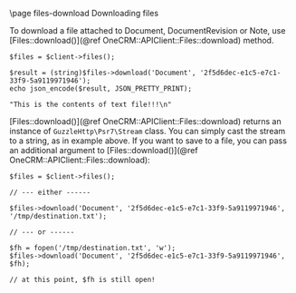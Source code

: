 \page files-download Downloading files

To download a file attached to Document, DocumentRevision or Note, 
use [Files::download()](@ref OneCRM::APIClient::Files::download) method.

~~~~~~~~~~~~~{.php}
$files = $client->files();

$result = (string)$files->download('Document', '2f5d6dec-e1c5-e7c1-33f9-5a9119971946');
echo json_encode($result, JSON_PRETTY_PRINT);
~~~~~~~~~~~~~

~~~~~~~~~~~~~
"This is the contents of text file!!!\n"
~~~~~~~~~~~~~

[Files::download()](@ref OneCRM::APIClient::Files::download) returns an instance of
`GuzzleHttp\Psr7\Stream` class. You can simply cast the stream to a string, as in
example above. If you want to save to a file, you can pass an additional argument to
[Files::download()](@ref OneCRM::APIClient::Files::download):


~~~~~~~~~~~~~{.php}
$files = $client->files();

// --- either ------

$files->download('Document', '2f5d6dec-e1c5-e7c1-33f9-5a9119971946', '/tmp/destination.txt');

// --- or ------

$fh = fopen('/tmp/destination.txt', 'w');
$files->download('Document', '2f5d6dec-e1c5-e7c1-33f9-5a9119971946', $fh);

// at this point, $fh is still open!
~~~~~~~~~~~~~
